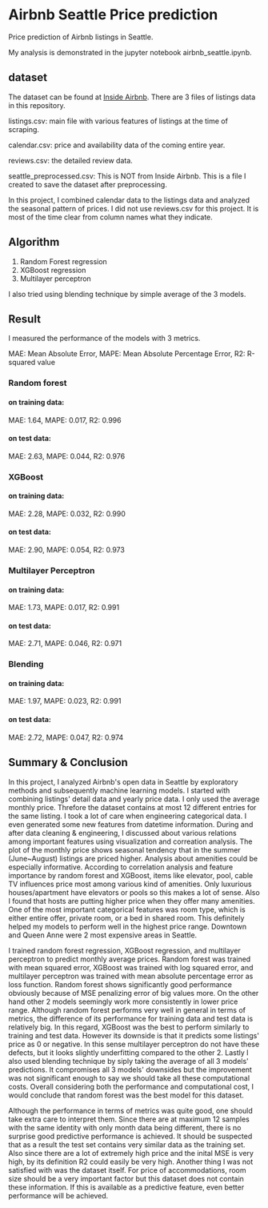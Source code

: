 # Airbnb Seattle Price prediction
Price prediction of Airbnb listings in Seattle.

My analysis is demonstrated in the jupyter notebook airbnb_seattle.ipynb. 

## dataset
The dataset can be found at [Inside Airbnb](http://insideairbnb.com/get-the-data.html).
There are 3 files of listings data in this repository.

listings.csv: main file with various features of listings at the time of scraping.

calendar.csv: price and availability data of the coming entire year. 

reviews.csv: the detailed review data. 

seattle_preprocessed.csv: This is NOT from Inside Airbnb. This is a file I created to save the dataset after preprocessing.

In this project, I combined calendar data to the listings data and analyzed the seasonal pattern of prices. I did not use reviews.csv for this project.
It is most of the time clear from column names what they indicate.

## Algorithm
1. Random Forest regression
2. XGBoost regression
3. Multilayer perceptron

I also tried using blending technique by simple average of the 3 models.

## Result
I measured the performance of the models with 3 metrics.

MAE: Mean Absolute Error, MAPE: Mean Absolute Percentage Error, R2: R-squared value

### Random forest
#### on training data:
MAE:  1.64,
MAPE:  0.017,
R2:  0.996
#### on test data:
MAE:  2.63,
MAPE:  0.044,
R2:  0.976

### XGBoost
#### on training data:
MAE:  2.28,
MAPE:  0.032,
R2:  0.990
#### on test data:
MAE:  2.90,
MAPE:  0.054,
R2:  0.973

### Multilayer Perceptron
#### on training data:
MAE:  1.73,
MAPE:  0.017,
R2:  0.991
#### on test data:
MAE:  2.71,
MAPE:  0.046,
R2:  0.971

### Blending
#### on training data:
MAE:  1.97,
MAPE:  0.023,
R2:  0.991
#### on test data:
MAE:  2.72,
MAPE:  0.047,
R2:  0.974

## Summary & Conclusion
In this project, I analyzed Airbnb's open data in Seattle by exploratory methods and subsequently machine learning models. I started with combining listings' detail data and yearly price data. I only used the average monthly price. Threfore the dataset contains at most 12 different entries for the same listing. I took a lot of care when engineering categorical data. I even generated some new features from datetime information. During and after data cleaning & engineering, I discussed about various relations among important features using visualization and correation analysis. The plot of the monthly price shows seasonal tendency that in the summer (June~August) listings are priced higher. Analysis about amenities could be especially informative. According to correlation analysis and feature importance by random forest and XGBoost, items like elevator, pool, cable TV influences price most among various kind of amenities. Only luxurious houses/apartment have elevators or pools so this makes a lot of sense. Also I found that hosts are putting higher price when they offer many amenities. One of the most important categorical features was room type, which is either entire offer, private room, or a bed in shared room. This definitely helped my models to perform well in the highest price range. Downtown and Queen Anne were 2 most expensive areas in Seattle.

I trained random forest regression, XGBoost regression, and multilayer perceptron to predict monthly average prices. Random forest was trained with mean squared error, XGBoost was trained with log squared error, and multilayer perceptron was trained with mean absolute percentage error as loss function. Random forest shows significantly good performance obviously because of MSE penalizing error of big values more. On the other hand other 2 models seemingly work more consistently in lower price range. Although random forest performs very well in general in terms of metrics, the difference of its performance for training data and test data is relatively big. In this regard, XGBoost was the best to perform similarly to training and test data. However its downside is that it predicts some listings' price as 0 or negative. In this sense multilayer perceptron do not have these defects, but it looks slightly underfitting compared to the other 2. Lastly I also used blending technique by siply taking the average of all 3 models' predictions. It compromises all 3 models' downsides but the improvement was not significant enough to say we should take all these computational costs. Overall considering both the performance and computational cost, I would conclude that random forest was the best model for this dataset.

Although the performance in terms of metrics was quite good, one should take extra care to interpret them. Since there are at maximum 12 samples with the same identity with only month data being different, there is no surprise good predictive performance is achieved. It should be suspected that as a result the test set contains very similar data as the training set. Also since there are a lot of extremely high price and the inital MSE is very high, by its definition R2 could easily be very high. Another thing I was not satisfied with was the dataset itself. For price of accommodations, room size should be a very important factor but this dataset does not contain these information. If this is available as a predictive feature, even better performance will be achieved. 
